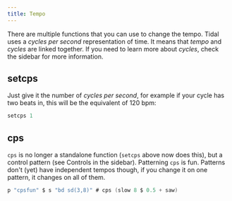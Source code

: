 ```yaml
---
title: Tempo
---
```


There are multiple functions that you can use to change the tempo. Tidal uses a *cycles per second* representation of time. It means that *tempo* and *cycles* are linked together. If you need to learn more about *cycles*, check the sidebar for more information.

## setcps 

Just give it the number of *cycles per second*, for example if your cycle has two beats in, this will be the equivalent of 120 bpm:
```c
setcps 1
```

##  cps

`cps` is no longer a standalone function (`setcps` above now does this), but a control pattern (see Controls in the sidebar). Patterning `cps` is fun. Patterns don't (yet) have independent tempos though, if you change it on one pattern, it changes on all of them.

```c
p "cpsfun" $ s "bd sd(3,8)" # cps (slow 8 $ 0.5 + saw)
```

